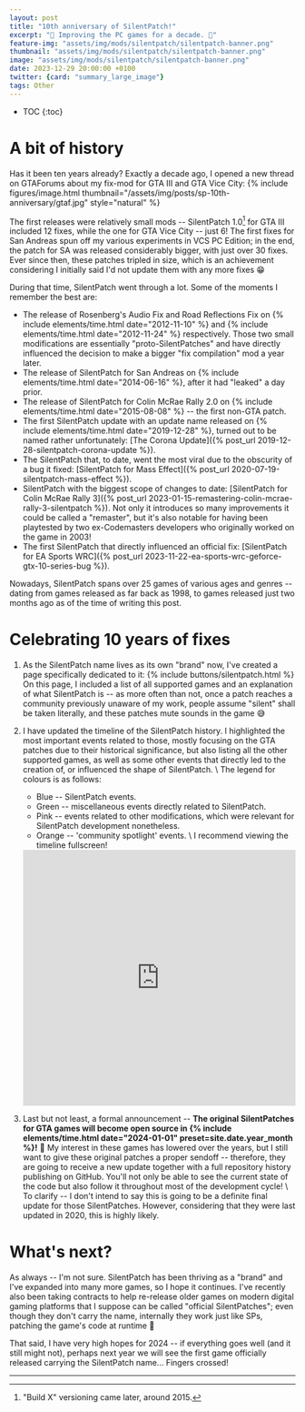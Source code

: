 ```yaml
---
layout: post
title: "10th anniversary of SilentPatch!"
excerpt: "🎂 Improving the PC games for a decade. 🎂"
feature-img: "assets/img/mods/silentpatch/silentpatch-banner.png"
thumbnail: "assets/img/mods/silentpatch/silentpatch-banner.png"
image: "assets/img/mods/silentpatch/silentpatch-banner.png"
date: 2023-12-29 20:00:00 +0100
twitter: {card: "summary_large_image"}
tags: Other
---
```


* TOC
{:toc}

# A bit of history

Has it been ten years already? Exactly a decade ago, I opened a new thread on GTAForums about my fix-mod for GTA III and GTA Vice City:
{% include figures/image.html thumbnail="/assets/img/posts/sp-10th-anniversary/gtaf.jpg" style="natural" %}

The first releases were relatively small mods -- SilentPatch 1.0[^versioning] for GTA III included 12 fixes, while the one for GTA Vice City -- just 6!
The first fixes for San Andreas spun off my various experiments in VCS PC Edition; in the end, the patch for SA was released considerably bigger,
with just over 30 fixes. Ever since then, these patches tripled in size, which is an achievement considering I initially said I'd not update them with any more fixes 😁

During that time, SilentPatch went through a lot. Some of the moments I remember the best are:
* The release of Rosenberg's Audio Fix and Road Reflections Fix on {% include elements/time.html date="2012-11-10" %} and {% include elements/time.html date="2012-11-24" %} respectively.
  Those two small modifications are essentially "proto-SilentPatches" and have directly influenced the decision to make a bigger "fix compilation" mod a year later.
* The release of SilentPatch for San Andreas on {% include elements/time.html date="2014-06-16" %}, after it had "leaked" a day prior.
* The release of SilentPatch for Colin McRae Rally 2.0 on {% include elements/time.html date="2015-08-08" %} -- the first non-GTA patch.
* The first SilentPatch update with an update name released on {% include elements/time.html date="2019-12-28" %}, turned out to be named rather unfortunately:
  [The Corona Update]({% post_url 2019-12-28-silentpatch-corona-update %}).
* The SilentPatch that, to date, went the most viral due to the obscurity of a bug it fixed: [SilentPatch for Mass Effect]({% post_url 2020-07-19-silentpatch-mass-effect %}).
* SilentPatch with the biggest scope of changes to date: [SilentPatch for Colin McRae Rally 3]({% post_url 2023-01-15-remastering-colin-mcrae-rally-3-silentpatch %}).
  Not only it introduces so many improvements it could be called a "remaster", but it's also notable for having been playtested by two ex-Codemasters developers
  who originally worked on the game in 2003!
* The first SilentPatch that directly influenced an official fix: [SilentPatch for EA Sports WRC]({% post_url 2023-11-22-ea-sports-wrc-geforce-gtx-10-series-bug %}).

Nowadays, SilentPatch spans over 25 games of various ages and genres -- dating from games released as far back as 1998, to games released just two months ago
as of the time of writing this post.

[^versioning]: "Build X" versioning came later, around 2015.

# Celebrating 10 years of fixes

1. As the SilentPatch name lives as its own "brand" now, I've created a page specifically dedicated to it:
   {% include buttons/silentpatch.html %}
   On this page, I included a list of all supported games and an explanation of what SilentPatch is -- as more often than not, once a patch reaches
   a community previously unaware of my work, people assume "silent" shall be taken literally, and these patches mute sounds in the game 😅


2. I have updated the timeline of the SilentPatch history.
   I highlighted the most important events related to those, mostly focusing on the GTA patches due to their historical significance,
   but also listing all the other supported games, as well as some other events that directly led to the creation of, or influenced the shape of SilentPatch.
   \\
   The legend for colours is as follows:
   * Blue -- SilentPatch events.
   * Green -- miscellaneous events directly related to SilentPatch.
   * Pink -- events related to other modifications, which were relevant for SilentPatch development nonetheless.
   * Orange -- 'community spotlight' events.
   \\
   I recommend viewing the timeline fullscreen!
   <iframe width="100%" height="450" src="https://time.graphics/embed?v=1&id=202189" frameborder="0" allowfullscreen></iframe>

3. Last but not least, a formal announcement -- **The original SilentPatches for GTA games will become open source in
   {% include elements/time.html date="2024-01-01" preset=site.date.year_month %}!** 🥳
   My interest in these games has lowered over the years, but I still want to give these original patches a proper sendoff -- therefore,
   they are going to receive a new update together with a full repository history publishing on GitHub. You'll not only be able to see the current
   state of the code but also follow it throughout most of the development cycle!
   \\
   To clarify -- I don't intend to say this is going to be a definite final update for those SilentPatches. However, considering that they were
   last updated in 2020, this is highly likely.

# What's next?

As always -- I'm not sure. SilentPatch has been thriving as a "brand" and I've expanded into many more games, so I hope it continues.
I've recently also been taking contracts to help re-release older games on modern digital gaming platforms that I suppose can be called
"official SilentPatches"; even though they don't carry the name, internally they work just like SPs, patching the game's code at runtime 🙂

That said, I have very high hopes for 2024 -- if everything goes well (and it still might not), perhaps next year we will see the first
game officially released carrying the SilentPatch name... Fingers crossed!

***
